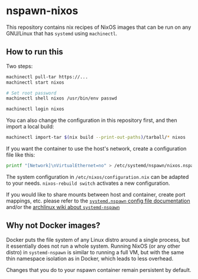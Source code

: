 # nspawn-nixos

This repository contains nix recipes of NixOS images that can be run on any
GNU/Linux that has `systemd` using `machinectl`.

## How to run this

Two steps:


```sh
machinectl pull-tar https://...
machinectl start nixos

# Set root password
machinectl shell nixos /usr/bin/env passwd

machinectl login nixos
```

You can also change the configuration in this repository first, and then import
a local build:

```sh
machinectl import-tar $(nix build --print-out-paths)/tarball/* nixos
```

If you want the container to use the host's network, create a configuration
file like this:

```sh
printf "[Network]\nVirtualEthernet=no" > /etc/systemd/nspawn/nixos.nspawn
```

The system configuration in `/etc/nixos/configuration.nix` can be adapted to
your needs.
`nixos-rebuild switch` activates a new configuration.

If you would like to share mounts between host and container, create port
mappings, etc. please refer to the
[`systemd.nspawn` config file documentation](https://man7.org/linux/man-pages/man5/systemd.nspawn.5.html)
and/or the [archlinux wiki about `systemd-nspawn`](https://wiki.archlinux.org/title/systemd-nspawn)

## Why not Docker images?

Docker puts the file system of any Linux distro around a single process, but it
essentially does not run a whole system.
Running NixOS (or any other distro) in `systemd-nspawn` is similar to running a
full VM, but with the same thin namespace isolation as in Docker, which leads to
less overhead.

Changes that you do to your nspawn container remain persistent by default.
